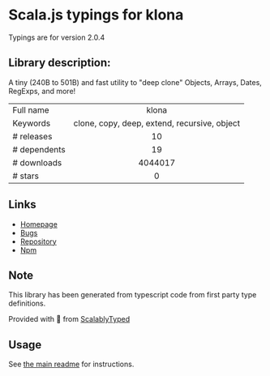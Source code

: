 
# Scala.js typings for klona

Typings are for version 2.0.4

## Library description:
A tiny (240B to 501B) and fast utility to "deep clone" Objects, Arrays, Dates, RegExps, and more!

|                    |                 |
| ------------------ | :-------------: |
| Full name          | klona |
| Keywords           | clone, copy, deep, extend, recursive, object |
| # releases         | 10 |
| # dependents       | 19 |
| # downloads        | 4044017 |
| # stars            | 0 |

## Links
- [Homepage](https://github.com/lukeed/klona#readme)
- [Bugs](https://github.com/lukeed/klona/issues)
- [Repository](https://github.com/lukeed/klona)
- [Npm](https://www.npmjs.com/package/klona)
    


## Note
This library has been generated from typescript code from first party type definitions.

Provided with :purple_heart: from [ScalablyTyped](https://github.com/oyvindberg/ScalablyTyped)

## Usage
See [the main readme](../../readme.md) for instructions.


